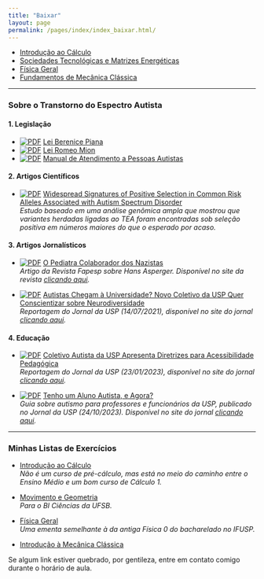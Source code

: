 ```yaml
---
title: "Baixar"
layout: page
permalink: /pages/index/index_baixar.html/
---
```


- [Introdução ao Cálculo](https://itxesco.github.io/pages/notas/introcalculo/index.html)
- [Sociedades Tecnológicas e Matrizes Energéticas](https://itxesco.github.io/pages/notas/ISC0462.html)
- [Física Geral](https://itxesco.github.io/pages/notas/fisicageral/index.html)  
- [Fundamentos de Mecânica Clássica](https://itxesco.github.io/pages/aulas/ISC0752_files/ISC0752_notas_de_aula.pdf)

---

### Sobre o Transtorno do Espectro Autista

#### 1. Legislação

- [![PDF](https://itxesco.github.io/imagens/icones/icons16/pdf-icon.png)](https://itxesco.github.io/biblioteca/tea/legislacao/lei_berenice_piana.pdf) [Lei Berenice Piana](https://itxesco.github.io/biblioteca/tea/legislacao/lei_berenice_piana.pdf)
- [![PDF](https://itxesco.github.io/imagens/icones/icons16/pdf-icon.png)](https://itxesco.github.io/biblioteca/tea/legislacao/lei_romeo_mion.pdf) [Lei Romeo Mion](https://itxesco.github.io/biblioteca/tea/legislacao/lei_romeo_mion.pdf)
- [![PDF](https://itxesco.github.io/imagens/icones/icons16/pdf-icon.png)](https://itxesco.github.io/biblioteca/tea/legislacao/manual_de_atendimento_a_pessoas_com_transtorno_do_espectro_autista.pdf) [Manual de Atendimento a Pessoas Autistas](https://itxesco.github.io/biblioteca/tea/legislacao/manual_de_atendimento_a_pessoas_com_transtorno_do_espectro_autista.pdf)

#### 2. Artigos Científicos

- [![PDF](https://itxesco.github.io/imagens/icones/icons16/pdf-icon.png)](https://itxesco.github.io/biblioteca/tea/artigos/file-3.pdf) [Widespread Signatures of Positive Selection in Common Risk Alleles Associated with Autism Spectrum Disorder](https://itxesco.github.io/biblioteca/tea/artigos/file-3.pdf)  
  *Estudo baseado em uma análise genômica ampla que mostrou que variantes herdadas ligadas ao TEA foram encontradas sob seleção positiva em números maiores do que o esperado por acaso.*

#### 3. Artigos Jornalísticos

- [![PDF](https://itxesco.github.io/imagens/icones/icons16/pdf-icon.png)](https://itxesco.github.io/biblioteca/tea/divulgacao/asperger_fapesp.pdf) [O Pediatra Colaborador dos Nazistas](https://itxesco.github.io/biblioteca/tea/divulgacao/asperger_fapesp.pdf)  
  *Artigo da Revista Fapesp sobre Hans Asperger. Disponível no site da revista [clicando aqui](https://revistapesquisa.fapesp.br/o-pediatra-colaborador-dos-nazistas/).*

- [![PDF](https://itxesco.github.io/imagens/icones/icons16/pdf-icon.png)](https://itxesco.github.io/biblioteca/tea/divulgacao/autistas_usp.pdf) [Autistas Chegam à Universidade? Novo Coletivo da USP Quer Conscientizar sobre Neurodiversidade](https://itxesco.github.io/biblioteca/tea/divulgacao/autistas_usp.pdf)  
  *Reportagem do Jornal da USP (14/07/2021), disponível no site do jornal [clicando aqui](https://jornal.usp.br/universidade/autistas-chegam-a-universidade-novo-coletivo-da-usp-quer-conscientizar-sobre-neurodiversidade/).*

#### 4. Educação

- [![PDF](https://itxesco.github.io/imagens/icones/icons16/pdf-icon.png)](https://itxesco.github.io/biblioteca/tea/educacao/coletivo_diretrizes.pdf) [Coletivo Autista da USP Apresenta Diretrizes para Acessibilidade Pedagógica](https://itxesco.github.io/biblioteca/tea/educacao/coletivo_diretrizes.pdf)  
  *Reportagem do Jornal da USP (23/01/2023), disponível no site do jornal [clicando aqui](https://jornal.usp.br/diversidade/coletivo-autista-da-usp-apresenta-diretrizes-para-acessibilidade-pedagogica/).*

- [![PDF](https://itxesco.github.io/imagens/icones/icons16/pdf-icon.png)](https://itxesco.github.io/biblioteca/tea/educacao/coletivo_diretrizes.pdf) [Tenho um Aluno Autista, e Agora?](https://itxesco.github.io/biblioteca/tea/educacao/coletivo_diretrizes.pdf)  
  *Guia sobre autismo para professores e funcionários da USP, publicado no Jornal da USP (24/10/2023). Disponível no site do jornal [clicando aqui](https://jornal.usp.br/diversidade/coletivo-autista-da-usp-lanca-guia-com-praticas-inclusivas-voltado-para-professores-e-funcionarios/).*

---

### Minhas Listas de Exercícios

- [Introdução ao Cálculo](https://itxesco.github.io/pages/notas/introcalculo/listas.html)  
  *Não é um curso de pré-cálculo, mas está no meio do caminho entre o Ensino Médio e um bom curso de Cálculo 1.*

- [Movimento e Geometria](https://itxesco.github.io/pages/notas/ISC0302.html)  
  *Para o BI Ciências da UFSB.*

- [Física Geral](https://itxesco.github.io/pages/notas/fisicageral/listas.html)  
  *Uma ementa semelhante à da antiga Física 0 do bacharelado no IFUSP.*

- [Introdução à Mecânica Clássica](https://itxesco.github.io/pages/aulas/ISC0752_files/listas.html)  

Se algum link estiver quebrado, por gentileza, entre em contato comigo durante o horário de aula.
